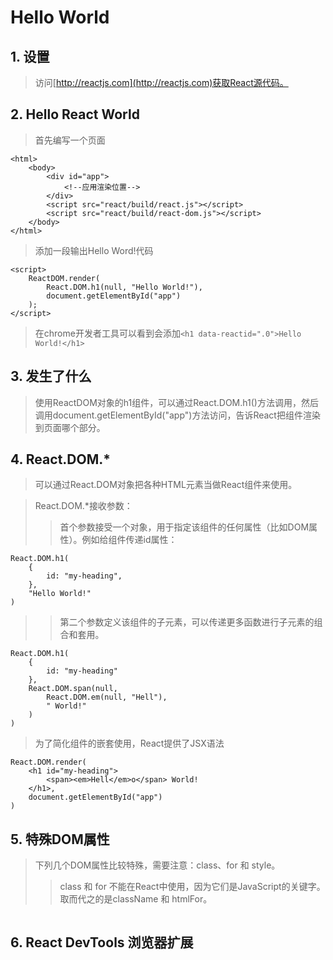# Hello World
## 1. 设置
> 访问[http://reactjs.com](http://reactjs.com)获取React源代码。
## 2. Hello React World
> 首先编写一个页面
```
<html>
    <body>
        <div id="app">
            <!--应用渲染位置-->
        </div>
        <script src="react/build/react.js"></script>
        <script src="react/build/react-dom.js"></script>
    </body>
</html>
```
> 添加一段输出Hello Word!代码
```
<script>
    ReactDOM.render(
        React.DOM.h1(null, "Hello World!"),
        document.getElementById("app")
    );
</script>
```
> 在chrome开发者工具可以看到会添加```<h1 data-reactid=".0">Hello World!</h1>```
## 3. 发生了什么

> 使用ReactDOM对象的h1组件，可以通过React.DOM.h1()方法调用，然后调用document.getElementById("app")方法访问，告诉React把组件渲染到页面哪个部分。

## 4. React.DOM.*
> 可以通过React.DOM对象把各种HTML元素当做React组件来使用。

> React.DOM.*接收参数：
>> 首个参数接受一个对象，用于指定该组件的任何属性（比如DOM属性）。例如给组件传递id属性：
```
React.DOM.h1(
    {
        id: "my-heading",
    },
    "Hello World!"
)
```
>> 第二个参数定义该组件的子元素，可以传递更多函数进行子元素的组合和套用。
```
React.DOM.h1(
    {
        id: "my-heading"
    },
    React.DOM.span(null,
        React.DOM.em(null, "Hell"),
        " World!"
    )
)
```

> 为了简化组件的嵌套使用，React提供了JSX语法
```
React.DOM.render(
    <h1 id="my-heading">
        <span><em>Hell</em>o</span> World!
    </h1>,
    document.getElementById("app")
)
```
## 5. 特殊DOM属性

> 下列几个DOM属性比较特殊，需要注意：class、for 和 style。
>> class 和 for 不能在React中使用，因为它们是JavaScript的关键字。取而代之的是className 和 htmlFor。
```

```
## 6. React DevTools 浏览器扩展